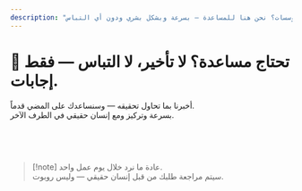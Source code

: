 ```yaml
---
description: "هل لديك أسئلة حول ترجمة الاجتماعات المدعومة بالذكاء الاصطناعي، أو التواصل متعدد اللغات، أو إعداد المؤسسات؟ نحن هنا للمساعدة — بسرعة وبشكل بشري ودون أي التباس."
---
```


# 💬 تحتاج مساعدة؟ لا تأخير، لا التباس — فقط إجابات.

أخبرنا بما تحاول تحقيقه — وسنساعدك على المضي قدماً.  
بسرعة وتركيز ومع إنسان حقيقي في الطرف الآخر.

<br>

<ContactForm   
  formStyle="margin: 1rem auto;"  
  categoryLabel="ما الذي يجلبك إلى InterMind اليوم؟ *"  
  categoryPlaceholderText="اختر السبب الرئيسي..."  
  messageLabel="أخبرنا المزيد *"  
  messagePlaceholderText="أي شيء تود مشاركته — الأهداف أو السياق أو التفاصيل التقنية."  
  buttonText="احصل على مساعدة خبير الآن"  
  :services="[
    'أحتاج مساعدة في البدء',
    'أريد جدولة عرض توضيحي',
    'لدي مشكلة تقنية أو خطأ',
    'أحتاج مساعدة في تكامل الاجتماعات',
    'لدي أسئلة حول جودة الترجمة',
    'أحتاج مساعدة في إعداد الفريق',
    'لدي أسئلة حول الفوترة أو الاشتراك',
    'أريد استكشاف ميزات المؤسسات',
    'سؤال عام أو ملاحظات'
  ]" />

<br>

> [!note] عادة ما نرد خلال يوم عمل واحد.  
> سيتم مراجعة طلبك من قبل إنسان حقيقي — وليس روبوت.